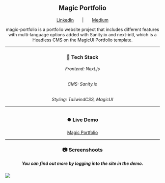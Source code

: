 <h2 align="center">Magic Portfolio</h1>
<p align="center">
<a href="https://www.linkedin.com/in/eraayatees/">LinkedIn</a>
<span>&nbsp&nbsp&nbsp&nbsp&nbsp&nbsp|&nbsp&nbsp&nbsp&nbsp&nbsp&nbsp</span>
<a href="https://medium.com/@erayatesdev">Medium</a>
</p>
<p align="center">magic-portfolio is a portfolio website project that includes different features with multi-language options added with Sanity.io and next-intl, which is a Headless CMS on the MagicUI Portfolio template.</p>
<hr>
<h3 align="center">🔧 Tech Stack</h3>
<h6 align="center">Frontend: Next.js</p>
<h6 align="center">CMS: Sanity.io</p>
<h6 align="center">Styling: TailwindCSS, MagicUI</p>
<hr>

<h3 align="center">⏺️ Live Demo</h3>
<p align="center"><a target="_blank" href="https://eates.vercel.app">Magic Portfolio</a></p>
<hr>
<h3 align="center">📷 Screenshoots</p>
<h5 align="center">You can find out more by logging into the site in the demo.</h5>
<img src="https://github.com/user-attachments/assets/117a86bd-87cf-4a2f-b695-2b53986b1156" align="center" />
